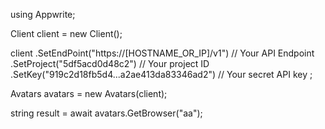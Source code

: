 using Appwrite;

Client client = new Client();

client
  .SetEndPoint("https://[HOSTNAME_OR_IP]/v1") // Your API Endpoint
  .SetProject("5df5acd0d48c2") // Your project ID
  .SetKey("919c2d18fb5d4...a2ae413da83346ad2") // Your secret API key
;

Avatars avatars = new Avatars(client);

string result = await avatars.GetBrowser("aa");
